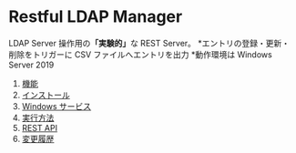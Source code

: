 
# Restful LDAP Manager

LDAP Server 操作用の<b>「実験的」</b>な REST Server。
*エントリの登録・更新・削除をトリガーに CSV ファイルへエントリを出力
*動作環境は Windows Server 2019

1. [機能](/機能.md) 
1. [インストール](/インストール.md) 
1. [Windows サービス](/Windowsサービス.md) 
1. [実行方法](/実行方法.md) 
1. [REST API](/rest-api.html) 
1. [変更履歴](/変更履歴.md)
